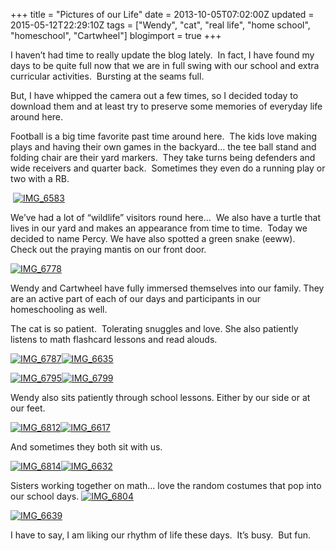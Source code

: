 +++
title = "Pictures of our Life"
date = 2013-10-05T07:02:00Z
updated = 2015-05-12T22:29:10Z
tags = ["Wendy", "cat", "real life", "home school", "homeschool", "Cartwheel"]
blogimport = true 
+++

I haven’t had time to really update the blog lately.&#160; In fact, I have found my days to be quite full now that we are in full swing with our school and extra curricular activities.&#160; Bursting at the seams full.&#160; 

But, I have whipped the camera out a few times, so I decided today to download them and at least try to preserve some memories of everyday life around here.

Football is a big time favorite past time around here.&#160; The kids love making plays and having their own games in the backyard… the tee ball stand and folding chair are their yard markers.&#160; They take turns being defenders and wide receivers and quarter back.&#160; Sometimes they even do a running play or two with a RB.

&#160;[![IMG_6583](https://latc.s3.amazonaws.com/wp-content/uploads/2013/10/IMG_6583.jpg "IMG_6583")](https://latc.s3.amazonaws.com/wp-content/uploads/2013/10/IMG_6583.jpg)

We’ve had a lot of “wildlife” visitors round here…&#160; We also have a turtle that lives in our yard and makes an appearance from time to time.&#160; Today we decided to name Percy. We have also spotted a green snake (eeww).&#160; Check out the praying mantis on our front door. 

[![IMG_6778](https://latc.s3.amazonaws.com/wp-content/uploads/2013/10/IMG_6778.jpg "IMG_6778")](https://latc.s3.amazonaws.com/wp-content/uploads/2013/10/IMG_6778.jpg)

Wendy and Cartwheel have fully immersed themselves into our family. They are an active part of each of our days and participants in our homeschooling as well.

The cat is so patient.&#160; Tolerating snuggles and love. She also patiently listens to math flashcard lessons and read alouds.

[![IMG_6787](https://latc.s3.amazonaws.com/wp-content/uploads/2013/10/IMG_6787.jpg "IMG_6787")](https://latc.s3.amazonaws.com/wp-content/uploads/2013/10/IMG_6787.jpg)[![IMG_6635](https://latc.s3.amazonaws.com/wp-content/uploads/2013/10/IMG_6635.jpg "IMG_6635")](https://latc.s3.amazonaws.com/wp-content/uploads/2013/10/IMG_6635.jpg)

[![IMG_6795](https://latc.s3.amazonaws.com/wp-content/uploads/2013/10/IMG_6795.jpg "IMG_6795")](https://latc.s3.amazonaws.com/wp-content/uploads/2013/10/IMG_6795.jpg)[![IMG_6799](https://latc.s3.amazonaws.com/wp-content/uploads/2013/10/IMG_6799.jpg "IMG_6799")](https://latc.s3.amazonaws.com/wp-content/uploads/2013/10/IMG_6799.jpg)

Wendy also sits patiently through school lessons. Either by our side or at our feet.

[![IMG_6812](https://latc.s3.amazonaws.com/wp-content/uploads/2013/10/IMG_6812.jpg "IMG_6812")](https://latc.s3.amazonaws.com/wp-content/uploads/2013/10/IMG_6812.jpg)[![IMG_6617](https://latc.s3.amazonaws.com/wp-content/uploads/2013/10/IMG_6617.jpg "IMG_6617")](https://latc.s3.amazonaws.com/wp-content/uploads/2013/10/IMG_6617.jpg)

And sometimes they both sit with us. 

[![IMG_6814](https://latc.s3.amazonaws.com/wp-content/uploads/2013/10/IMG_6814.jpg "IMG_6814")](https://latc.s3.amazonaws.com/wp-content/uploads/2013/10/IMG_6814.jpg)[![IMG_6632](https://latc.s3.amazonaws.com/wp-content/uploads/2013/10/IMG_6632.jpg "IMG_6632")](https://latc.s3.amazonaws.com/wp-content/uploads/2013/10/IMG_6632.jpg)

Sisters working together on math… love the random costumes that pop into our school days.
 [![IMG_6804](https://latc.s3.amazonaws.com/wp-content/uploads/2013/10/IMG_6804.jpg "IMG_6804")](https://latc.s3.amazonaws.com/wp-content/uploads/2013/10/IMG_6804.jpg)    

[![IMG_6639](https://latc.s3.amazonaws.com/wp-content/uploads/2013/10/IMG_6639.jpg "IMG_6639")](https://latc.s3.amazonaws.com/wp-content/uploads/2013/10/IMG_6639.jpg)

I have to say, I am liking our rhythm of life these days.&#160; It’s busy.&#160; But fun. 
